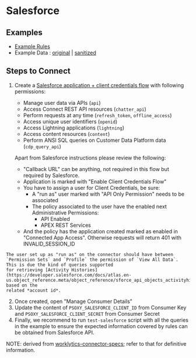 # Salesforce

## Examples

* [Example Rules](example-rules/salesforce/salesforce.yaml)
* Example Data : [original](api-response-examples/salesforce) | [sanitized](api-response-examples/salesforce/sanitized)

## Steps to Connect

  1. Create a [Salesforce application + client credentials flow](https://help.salesforce.com/s/articleView?language=en_US&id=sf.remoteaccess_oauth_client_credentials_flow.htm&type=5)
     with following permissions:
     - Manage user data via APIs (`api`)
     - Access Connect REST API resources (`chatter_api`)
     - Perform requests at any time (`refresh_token`, `offline_access`)
     - Access unique user identifiers (`openid`)
     - Access Lightning applications (`lightning`)
     - Access content resources (`content`)
     - Perform ANSI SQL queries on Customer Data Platform data (`cdp_query_api`)

     Apart from Salesforce instructions please review the following:
     - "Callback URL" can be anything, not required in this flow but required by Salesforce.
     - Application is marked with "Enable Client Credentials Flow"
     - You have to assign a user for Client Credentials, be sure:
        - A "run as" user marked with "API Only Permission" needs to be associated
        - The policy associated to the user have the enabled next Administrative Permissions:
          - API Enabled
          - APEX REST Services
      - And the policy has the application created marked as enabled in "Connected App Access". Otherwise requests will return 401 with INVALID_SESSION_ID

    The user set up as "run as" on the connector should have between `Permission Sets` and `Profile` the permission of `View All Data`. This is due the kind of queries supported
    for retrieving [Activity Histories](https://developer.salesforce.com/docs/atlas.en-us.object_reference.meta/object_reference/sforce_api_objects_activityhistory.htm) based on the
    related *account id*.

   2. Once created, open "Manage Consumer Details"
   3. Update the content of `PSOXY_SALESFORCE_CLIENT_ID` from Consumer Key	and `PSOXY_SALESFORCE_CLIENT_SECRET` from Consumer Secret
   4. Finally, we recommend to run `test-salesforce` script with all the queries in the example to ensure the expected information covered by rules can be obtained from Salesforce API.

NOTE: derived from [worklytics-connector-specs](../../infra/modules/worklytics-connector-specs/main.tf); refer to that for definitive information.